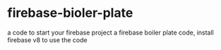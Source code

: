 # firebase-bioler-plate
a code to start your firebase project
a firebase boiler plate code,
 install firebase v8 to use the code
